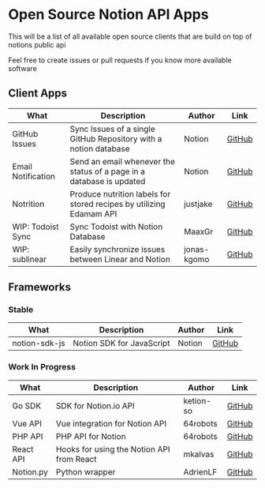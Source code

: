 
# Open Source Notion API Apps

This will be a list of all available open source clients 
that are build on top of notions public api

Feel free to create issues or pull requests if you know more available software

## Client Apps

|What|Description|Author|Link|
|---|---|---|---|
|GitHub Issues|Sync Issues of a single GitHub Repository with a notion database|Notion|[GitHub](https://github.com/makenotion/notion-sdk-js/tree/main/examples/github-issue-sync)|
|Email Notification|Send an email whenever the status of a page in a database is updated|Notion|[GitHub](https://github.com/makenotion/notion-sdk-js/tree/main/examples/database-update-send-email)|
|Notrition|Produce nutrition labels for stored recipes by utilizing Edamam API|justjake|[GitHub](https://github.com/justjake/notrition)|
|WIP: Todoist Sync|Sync Todoist with Notion Database|MaaxGr|[GitHub](https://github.com/MaaxGr/NotionTodoistSync)|
|WIP: sublinear|Easily synchronize issues between Linear and Notion|jonas-kgomo|[GitHub](https://github.com/jonas-kgomo/sublinear)|

 
## Frameworks

### Stable 

|What|Description|Author|Link|
|---|---|---|---|
|notion-sdk-js|Notion SDK for JavaScript|Notion|[GitHub](https://github.com/makenotion/notion-sdk-js)|


### Work In Progress

|What|Description|Author|Link|
|---|---|---|---|
|Go SDK|SDK for Notion.io API|ketion-so|[GitHub](https://github.com/ketion-so/go-notion)|
|Vue API|Vue integration for Notion API|64robots|[GitHub](https://github.com/64robots/vue-notion-api)|
|PHP API|PHP API for Notion|64robots|[GitHub](https://github.com/64robots/php-notion)|
|React API|Hooks for using the Notion API from React|mkalvas|[GitHub](https://github.com/mkalvas/notion-react)|
|Notion.py|Python wrapper|AdrienLF|[GitHub](https://github.com/AdrienLF/Notion.py)|
